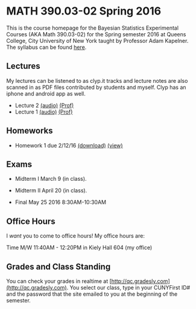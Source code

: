 # MATH 390.03-02 Spring 2016

This is the course homepage for the Bayesian Statistics Experimental Courses (AKA Math 390.03-02) for the Spring semester 2016 at Queens College, City University of New York taught by Professor Adam Kapelner. The syllabus can be found [here](https://raw.githubusercontent.com/kapelner/QC_Math_390.03-02_Spr_2016/master/syllabus/syllabus.pdf).

## Lectures

My lectures can be listened to as clyp.it tracks and lecture notes are also scanned in as PDF files contributed by students and myself. Clyp has an iphone and android app as well.

<!--
* Lecture 23 [(audio)](https://clyp.it/2zhfyu1n) [(Anastassiya N)](https://github.com/kapelner/QC_Math_390.03-02_Spr_2016/blob/master/lectures/lec23an.pdf) [(Katherine S)](https://github.com/kapelner/QC_Math_390.03-02_Spr_2016/blob/master/lectures/lec23ks.pdf) [(Qingyun Ni)](https://github.com/kapelner/QC_Math_390.03-02_Spr_2016/blob/master/lectures/lec23qn.pdf) [(Javier Mucia)](https://github.com/kapelner/QC_Math_390.03-02_Spr_2016/blob/master/lectures/lec23jm.pdf) [(Prof)](https://github.com/kapelner/QC_Math_390.03-02_Spr_2016/blob/master/lectures/lec23kap.pdf)
* Lecture 22 [(audio)](https://clyp.it/z1z5m3ur) [(Lioneta Osario)](https://github.com/kapelner/QC_Math_390.03-02_Spr_2016/blob/master/lectures/lec22lo.pdf) [(Javier Mucia)](https://github.com/kapelner/QC_Math_390.03-02_Spr_2016/blob/master/lectures/lec22jm.pdf) [(Katherine Sandoval)](https://github.com/kapelner/QC_Math_390.03-02_Spr_2016/blob/master/lectures/lec22ks.pdf) [(Anastassiya N)](https://github.com/kapelner/QC_Math_390.03-02_Spr_2016/blob/master/lectures/lec22an.pdf) [(Prof)](https://github.com/kapelner/QC_Math_390.03-02_Spr_2016/blob/master/lectures/lec22kap.pdf)
* Lecture 21 [(audio)](https://clyp.it/jtzl05vc) [(Katherine Sandoval)](https://github.com/kapelner/QC_Math_390.03-02_Spr_2016/blob/master/lectures/lec21ks.pdf) [(Lioneta Osario)](https://github.com/kapelner/QC_Math_390.03-02_Spr_2016/blob/master/lectures/lec21lo.pdf) [(Javier Mucia)](https://github.com/kapelner/QC_Math_390.03-02_Spr_2016/blob/master/lectures/lec21jm.pdf) [(Anastassiya N)](https://github.com/kapelner/QC_Math_390.03-02_Spr_2016/blob/master/lectures/lec21an.pdf)  [(Prof)](https://github.com/kapelner/QC_Math_390.03-02_Spr_2016/blob/master/lectures/lec21kap.pdf)
* Lecture 20 [(audio)](https://clyp.it/cbj45ugf) [(Lioneta Osario)](https://github.com/kapelner/QC_Math_390.03-02_Spr_2016/blob/master/lectures/lec20lo.pdf) [(Anastassiya N)](https://github.com/kapelner/QC_Math_390.03-02_Spr_2016/blob/master/lectures/lec20an.pdf) [(Katherine Sandoval)](https://github.com/kapelner/QC_Math_390.03-02_Spr_2016/blob/master/lectures/lec20ks.pdf) [(Javier Mucia)](https://github.com/kapelner/QC_Math_390.03-02_Spr_2016/blob/master/lectures/lec20jm.pdf) [(Prof)](https://github.com/kapelner/QC_Math_390.03-02_Spr_2016/blob/master/lectures/lec20kap.pdf)
* Lecture 19 [(audio)](https://clyp.it/siwiuwhf) [(Katherine Sandoval)](https://github.com/kapelner/QC_Math_390.03-02_Spr_2016/blob/master/lectures/lec19ks.pdf) [(Anastassiya Neznanova)](https://github.com/kapelner/QC_Math_390.03-02_Spr_2016/blob/master/lectures/lec19an.pdf) [(Javier Mucia)](https://github.com/kapelner/QC_Math_390.03-02_Spr_2016/blob/master/lectures/lec19jm.pdf) [(Prof)](https://github.com/kapelner/QC_Math_390.03-02_Spr_2016/blob/master/lectures/lec19kap.pdf)
* Lecture 18 [(audio)](https://clyp.it/01zdogrk) [(Katherine Sandoval)](https://github.com/kapelner/QC_Math_390.03-02_Spr_2016/blob/master/lectures/lec18ks.pdf) [(Anastassiya N)](https://github.com/kapelner/QC_Math_390.03-02_Spr_2016/blob/master/lectures/lec18an.pdf) [(Qingyun Ni)](https://github.com/kapelner/QC_Math_390.03-02_Spr_2016/blob/master/lectures/lec18qn.pdf) [(Javier Mucia)](https://github.com/kapelner/QC_Math_390.03-02_Spr_2016/blob/master/lectures/lec18jm.pdf) [(Prof)](https://github.com/kapelner/QC_Math_390.03-02_Spr_2016/blob/master/lectures/lec18kap.pdf)
* Lecture 17 [(audio)](https://clyp.it/c2kdzgd3) [(Katherine Sandoval)](https://github.com/kapelner/QC_Math_390.03-02_Spr_2016/blob/master/lectures/lec17ks.pdf) [(Anastassiya Neznanova)](https://github.com/kapelner/QC_Math_390.03-02_Spr_2016/blob/master/lectures/lec17an.pdf) [(Prof)](https://github.com/kapelner/QC_Math_390.03-02_Spr_2016/blob/master/lectures/lec17kap.pdf) 
* Lecture 16 [(audio)](https://clyp.it/0r0najea) [(Qingyun Ni)](https://github.com/kapelner/QC_Math_390.03-02_Spr_2016/blob/master/lectures/lec16qn.pdf) [(Katherine Sandoval)](https://github.com/kapelner/QC_Math_390.03-02_Spr_2016/blob/master/lectures/lec16ks.pdf) [(Prof)](https://github.com/kapelner/QC_Math_390.03-02_Spr_2016/blob/master/lectures/lec16kap.pdf)
* Lecture 15 [(audio)](https://clyp.it/ov3jogc4) [(Katherine Sandoval)](https://github.com/kapelner/QC_Math_390.03-02_Spr_2016/blob/master/lectures/lec15ks.pdf) [(Anastassiya Neznanova)](https://github.com/kapelner/QC_Math_390.03-02_Spr_2016/blob/master/lectures/lec15an.pdf) [(Prof)](https://github.com/kapelner/QC_Math_390.03-02_Spr_2016/blob/master/lectures/lec15kap.pdf) 
* Lecture 14 [(audio)](https://clyp.it/fewqxodw) [(Katherine Sandoval)](https://github.com/kapelner/QC_Math_390.03-02_Spr_2016/blob/master/lectures/lec14ks.pdf) [(Qingyun Ni)](https://github.com/kapelner/QC_Math_390.03-02_Spr_2016/blob/master/lectures/lec14qn.pdf) [(Prof)](https://github.com/kapelner/QC_Math_390.03-02_Spr_2016/blob/master/lectures/lec14kap.pdf)
* Lecture 13 [(audio)](https://clyp.it/wb4m51rq) [(Katherine Sandoval)](https://github.com/kapelner/QC_Math_390.03-02_Spr_2016/blob/master/lectures/lec13ks.pdf) [(Qingyun Ni)](https://github.com/kapelner/QC_Math_390.03-02_Spr_2016/blob/master/lectures/lec13qn.pdf) [(Prof)](https://github.com/kapelner/QC_Math_390.03-02_Spr_2016/blob/master/lectures/lec13kap.pdf)
* Lecture 12 [(audio)](https://clyp.it/nbz0vkwy) [(Katherine Sandoval)](https://github.com/kapelner/QC_Math_390.03-02_Spr_2016/blob/master/lectures/lec12ks.pdf)  [(Prof)](https://github.com/kapelner/QC_Math_390.03-02_Spr_2016/blob/master/lectures/lec12kap.pdf)
* Lecture 11 [(audio)](https://clyp.it/0b1wp4to) [(Katherine Sandoval)](https://github.com/kapelner/QC_Math_390.03-02_Spr_2016/blob/master/lectures/lec11ks.pdf) [(Qingyun Ni)](https://github.com/kapelner/QC_Math_390.03-02_Spr_2016/blob/master/lectures/lec11qn.pdf) [(Prof)](https://github.com/kapelner/QC_Math_390.03-02_Spr_2016/blob/master/lectures/lec11kap.pdf)
* Lecture 10 [(audio)](https://clyp.it/tye43ctr) [(Katherine Sandoval)](https://github.com/kapelner/QC_Math_390.03-02_Spr_2016/blob/master/lectures/lec10ks.pdf) [(Qingyun Ni)](https://github.com/kapelner/QC_Math_390.03-02_Spr_2016/blob/master/lectures/lec10qn.pdf) [(Prof)](https://github.com/kapelner/QC_Math_390.03-02_Spr_2016/blob/master/lectures/lec10kap.pdf) 
* Lecture 9 [(audio)](https://clyp.it/ngnr5glv) [(Lioneta Osario)](https://github.com/kapelner/QC_Math_390.03-02_Spr_2016/blob/master/lectures/lec09lo.pdf) [(Prof)](https://github.com/kapelner/QC_Math_390.03-02_Spr_2016/blob/master/lectures/lec09kap.pdf) 
* Lecture 8 [(audio)](https://clyp.it/wwcvaoa0) [(Lioneta Osario)](https://github.com/kapelner/QC_Math_390.03-02_Spr_2016/blob/master/lectures/lec08lo.pdf) [(Prof)](https://github.com/kapelner/QC_Math_390.03-02_Spr_2016/blob/master/lectures/lec08kap.pdf)
* Lecture 7 [(audio)](https://clyp.it/lwujc2kg) [(Qingyun Ni)](https://github.com/kapelner/QC_Math_390.03-02_Spr_2016/blob/master/lectures/lec07qn.pdf) [(Prof)](https://github.com/kapelner/QC_Math_390.03-02_Spr_2016/blob/master/lectures/lec07kap.pdf)
* Lecture 6 [(audio)](https://clyp.it/ikhse5o0) [(Qingyun Ni)](https://github.com/kapelner/QC_Math_390.03-02_Spr_2016/blob/master/lectures/lec06qn.pdf) [(Kelvin Chang)](https://github.com/kapelner/QC_Math_390.03-02_Spr_2016/blob/master/lectures/lec06kc.pdf) [(Prof)](https://github.com/kapelner/QC_Math_390.03-02_Spr_2016/blob/master/lectures/lec06kap.pdf)
* Lecture 5 [(audio)](https://clyp.it/g3ragjsg) [(Katherine Sandoval)](https://github.com/kapelner/QC_Math_390.03-02_Spr_2016/blob/master/lectures/lec05ks.pdf) [(Prof)](https://github.com/kapelner/QC_Math_390.03-02_Spr_2016/blob/master/lectures/lec05kap.pdf)
* Lecture 4 [(Salma Ismail)](https://github.com/kapelner/QC_Math_390.03-02_Spr_2016/blob/master/lectures/lec04si.pdf) [(Prof)](https://github.com/kapelner/QC_Math_390.03-02_Spr_2016/blob/master/lectures/lec04kap.pdf)
* Lecture 3 [(Qingyun Ni)](https://github.com/kapelner/QC_Math_390.03-02_Spr_2016/blob/master/lectures/lec03qn.pdf) [(Prof)](https://github.com/kapelner/QC_Math_390.03-02_Spr_2016/blob/master/lectures/lec03kap.pdf)-->
* Lecture 2 [(audio)](https://clyp.it/epg3ptbh) [(Prof)](https://github.com/kapelner/QC_Math_390.03-02_Spr_2016/blob/master/lectures/lec02kap.pdf)
* Lecture 1 [(audio)](https://clyp.it/pxhx0ple) [(Prof)](https://github.com/kapelner/QC_Math_390.03-02_Spr_2016/blob/master/lectures/lec01kap.pdf)

## Homeworks

* Homework 1 due 2/12/16 [(download)](https://github.com/kapelner/QC_Math_390.03-02_Spr_2016/blob/master/homeworks/hw01/hw01.pdf?raw=true) [(view)](https://github.com/kapelner/QC_Math_390.03-02_Spr_2016/blob/master/homeworks/hw01/hw01.pdf)

## Exams

* Midterm I March 9 (in class). 

<!--
[(exam)](https://github.com/kapelner/QC_Math_390.03-02_Spr_2016/blob/master/exams/midterm1/midterm1.pdf) [(exam solutions)](https://github.com/kapelner/QC_Math_390.03-02_Spr_2016/blob/master/exams/midterm1/midterm1_solutions.pdf)-->

* Midterm II April 20 (in class). 

<!--
[(exam)](https://github.com/kapelner/QC_Math_390.03-02_Spr_2016/blob/master/exams/midterm2/midterm2.pdf) [(exam solutions)](https://github.com/kapelner/QC_Math_390.03-02_Spr_2016/blob/master/exams/midterm2/midterm2_solutions.pdf)-->

* Final May 25 2016 8:30AM-10:30AM

<!--
[(exam)](https://github.com/kapelner/QC_Math_390.03-02_Spr_2016/blob/master/exams/final/final.pdf) [(exam solutions)](https://github.com/kapelner/QC_Math_390.03-02_Spr_2016/blob/master/exams/final/final_solutions.pdf)-->

## Office Hours

I *want* you to come to office hours! My office hours are:

Time M/W 11:40AM - 12:20PM in Kiely Hall 604 (my office)

## Grades and Class Standing

You can check your grades in realtime at [http://qc.gradesly.com](http://qc.gradesly.com). You select our class, type in your CUNYFirst ID# and the password that the site emailed to you at the beginning of the semester.
